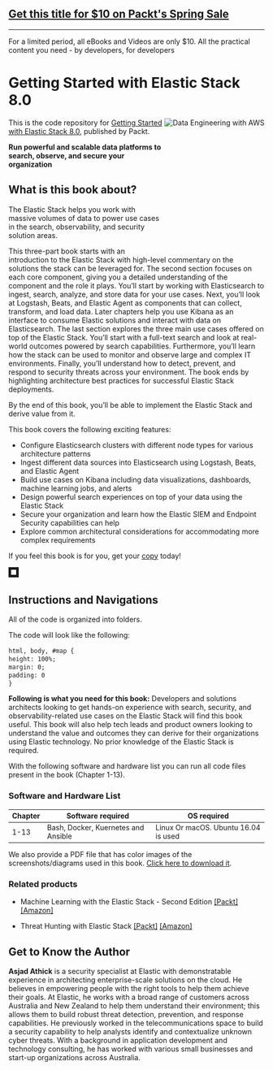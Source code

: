 ## [Get this title for $10 on Packt's Spring Sale](https://www.packt.com/B16781?utm_source=github&utm_medium=packt-github-repo&utm_campaign=spring_10_dollar_2022)
-----
For a limited period, all eBooks and Videos are only $10. All the practical content you need \- by developers, for developers

# Getting Started with Elastic Stack 8.0		

<a href="https://www.packtpub.com/product/getting-started-with-elastic-stack-8-0/9781800569492"><img src="https://static.packt-cdn.com/products/9781800569492/cover/smaller" alt="Data Engineering with AWS" height="256px" align="right"></a>

This is the code repository for [Getting Started with Elastic Stack 8.0](https://www.packtpub.com/product/getting-started-with-elastic-stack-8-0/9781800569492), published by Packt.

**Run powerful and scalable data platforms to search, observe, and secure your organization**

## What is this book about?

The Elastic Stack helps you work with massive volumes of data to power use cases in the search, observability, and security solution areas.

This three-part book starts with an introduction to the Elastic Stack with high-level commentary on the solutions the stack can be leveraged for. The second section focuses on each core component, giving you a detailed understanding of the component and the role it plays. You’ll start by working with Elasticsearch to ingest, search, analyze, and store data for your use cases. Next, you’ll look at Logstash, Beats, and Elastic Agent as components that can collect, transform, and load data. Later chapters help you use Kibana as an interface to consume Elastic solutions and interact with data on Elasticsearch. The last section explores the three main use cases offered on top of the Elastic Stack. You’ll start with a full-text search and look at real-world outcomes powered by search capabilities. Furthermore, you’ll learn how the stack can be used to monitor and observe large and complex IT environments. Finally, you’ll understand how to detect, prevent, and respond to security threats across your environment. The book ends by highlighting architecture best practices for successful Elastic Stack deployments.

By the end of this book, you’ll be able to implement the Elastic Stack and derive value from it.

This book covers the following exciting features: 
* Configure Elasticsearch clusters with different node types for various architecture patterns
* Ingest different data sources into Elasticsearch using Logstash, Beats, and Elastic Agent
* Build use cases on Kibana including data visualizations, dashboards, machine learning jobs, and alerts
* Design powerful search experiences on top of your data using the Elastic Stack
* Secure your organization and learn how the Elastic SIEM and Endpoint Security capabilities can help
* Explore common architectural considerations for accommodating more complex requirements

If you feel this book is for you, get your [copy](https://www.elasticstackbook.com/buy) today!

<a href="https://static.packt-cdn.com/products/9781800569492/cover/smaller"><img src="https://raw.githubusercontent.com/PacktPublishing/GitHub/master/GitHub.png" alt="https://www.packtpub.com/" border="5" /></a>

## Instructions and Navigations
All of the code is organized into folders.

The code will look like the following:
```
html, body, #map {
height: 100%;
margin: 0;
padding: 0
}
```
**Following is what you need for this book:**
Developers and solutions architects looking to get hands-on experience with search, security, and observability-related use cases on the Elastic Stack will find this book useful. This book will also help tech leads and product owners looking to understand the value and outcomes they can derive for their organizations using Elastic technology. No prior knowledge of the Elastic Stack is required.

With the following software and hardware list you can run all code files present in the book (Chapter 1-13).

### Software and Hardware List

| Chapter  | Software required                                                                    | OS required                        |
| -------- | -------------------------------------------------------------------------------------| -----------------------------------|
|  	1-13	   |   	Bash, Docker, Kuernetes and Ansible                            			  |  Linux Or macOS. Ubuntu 16.04 is used|

We also provide a PDF file that has color images of the screenshots/diagrams used in this book. [Click here to download it](https://static.packt-cdn.com/downloads/9781800569492_ColorImages.pdf ).

### Related products <Other books you may enjoy>
* Machine Learning with the Elastic Stack - Second Edition  [[Packt]](https://www.packtpub.com/product/machine-learning-with-the-elastic-stack-second-edition/9781801070034) [[Amazon]](https://www.amazon.in/Machine-Learning-Elastic-Stack-valuable-ebook/dp/B091V4GXLV/ref=sr_1_fkmr0_2?crid=23HUG2RHSX0ZJ&keywords=Machine+Learning+with+the+Elastic+Stack+-+Second+Edition&qid=1646807856&sprefix=machine+learning+with+the+elastic+stack+-+second+edition%2Caps%2C633&sr=8-2-fkmr0)
  
* Threat Hunting with Elastic Stack  [[Packt]](https://www.packtpub.com/product/threat-hunting-with-elastic-stack/9781801073783) [[Amazon]](https://www.amazon.in/Threat-Hunting-Elastic-Stack-challenges/dp/1801073783/ref=sr_1_1?crid=3QYUAB6Y83DBN&keywords=Threat+Hunting+with+Elastic+Stack&qid=1646807941&sprefix=threat+hunting+with+elastic+stack%2Caps%2C300&sr=8-1)
  
## Get to Know the Author
**Asjad Athick** is a security specialist at Elastic with demonstratable experience in architecting enterprise-scale solutions on the cloud. He believes in empowering people with the right tools to help them achieve their goals. At Elastic, he works with a broad range of customers across Australia and New Zealand to help them understand their environment; this allows them to build robust threat detection, prevention, and response capabilities. He previously worked in the telecommunications space to build a security capability to help analysts identify and contextualize unknown cyber threats. With a background in application development and technology consulting, he has worked with various small businesses and start-up organizations across Australia.
